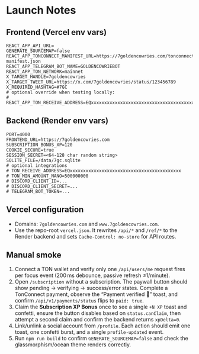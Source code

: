 # Launch Notes

## Frontend (Vercel env vars)

```
REACT_APP_API_URL=
GENERATE_SOURCEMAP=false
REACT_APP_TONCONNECT_MANIFEST_URL=https://7goldencowries.com/tonconnect-manifest.json
REACT_APP_TELEGRAM_BOT_NAME=GOLDENCOWRIEBOT
REACT_APP_TON_NETWORK=mainnet
X_TARGET_HANDLE=7goldencowries
X_TARGET_TWEET_URL=https://x.com/7goldencowries/status/123456789
X_REQUIRED_HASHTAG=#7GC
# optional override when testing locally:
# REACT_APP_TON_RECEIVE_ADDRESS=EQxxxxxxxxxxxxxxxxxxxxxxxxxxxxxxxxxxxxxxxxxx
```

## Backend (Render env vars)

```
PORT=4000
FRONTEND_URL=https://7goldencowries.com
SUBSCRIPTION_BONUS_XP=120
COOKIE_SECURE=true
SESSION_SECRET=<64-128 char random string>
SQLITE_FILE=/data/7gc.sqlite
# optional integrations
# TON_RECEIVE_ADDRESS=EQxxxxxxxxxxxxxxxxxxxxxxxxxxxxxxxxxxxxxxxxxx
# TON_MIN_AMOUNT_NANO=500000000
# DISCORD_CLIENT_ID=...
# DISCORD_CLIENT_SECRET=...
# TELEGRAM_BOT_TOKEN=...
```

## Vercel configuration

- Domains: `7goldencowries.com` and `www.7goldencowries.com`.
- Use the repo-root `vercel.json`. It rewrites `/api/*` and `/ref/*` to the Render backend and sets `Cache-Control: no-store` for API routes.

## Manual smoke

1. Connect a TON wallet and verify only one `/api/users/me` request fires per focus event (200 ms debounce, passive refresh ≤1/minute).
2. Open `/subscription` without a subscription. The paywall button should show pending → verifying → success/error states. Complete a TonConnect payment, observe the “Payment verified 🎉” toast, and confirm `/api/v1/payments/status` flips to `paid: true`.
3. Claim the **Subscription XP Bonus** once to see a single `+N XP` toast and confetti, ensure the button disables based on `status.canClaim`, then attempt a second claim and confirm the backend returns `xpDelta=0`.
4. Link/unlink a social account from `/profile`. Each action should emit one toast, one confetti burst, and a single `profile-updated` event.
5. Run `npm run build` to confirm `GENERATE_SOURCEMAP=false` and check the glassmorphism/ocean theme renders correctly.
